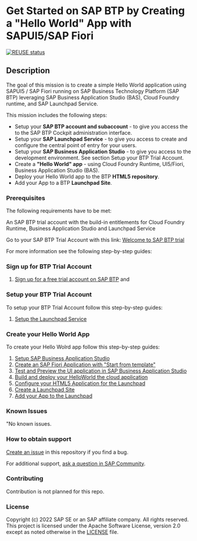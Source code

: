# Get Started on SAP BTP by Creating a "Hello World" App with SAPUI5/SAP Fiori

[![REUSE status](https://api.reuse.software/badge/github.com/SAP-samples/btp-hello-world-fiori)](https://api.reuse.software/info/github.com/SAP-samples/btp-hello-world-fiori)

## Description
The goal of this mission is to create a simple Hello World application using SAPUI5 / SAP Fiori running on SAP Business Technology Platform (SAP BTP) leveraging SAP Business Application Studio (BAS), Cloud Foundry runtime, and SAP Launchpad Service.

This mission includes the following steps:

* Setup your **SAP BTP account and subaccount** - to give you access the to the SAP BTP Cockpit administration interface. 
* Setup your **SAP Launchpad Service** - to give you access to create and configure the central point of entry for your users.
* Setup your **SAP Business Application Studio** - to give you access to the development environment. See section Setup your BTP Trial Account.
* Create a **"Hello World" app** - using Cloud Foundry Runtime, UI5/Fiori, Business Application Studio (BAS).
* Deploy your Hello World app to the BTP **HTML5 repository**.
* Add your App to a BTP **Launchpad Site**.
 


### Prerequisites

The following requirements have to be met: 

An SAP BTP trial account with the build-in entitlements for Cloud Foundry Runtime, Business Application Studio and Launchpad Service

Go to your SAP BTP Trial Account with this link: [Welcome to SAP BTP trial](https://cockpit.hanatrial.ondemand.com/trial/#/home/trial)

For more information see the following step-by-step guides:

### Sign up for BTP Trial Account

1. [Sign up for a free trial account on SAP BTP](docs/pages/2_setup_trial/1_get_trial.md) and 


### Setup your BTP Trial Account

To setup your BTP Trial Account follow this step-by-step guides:

1. [Setup the Launchpad Service](docs/pages/2_setup_trial/4_setup_workzone.md)


### Create your Hello World App

To create your Hello Wolrd app follow this step-by-step guides:

1. [Setup SAP Business Application Studio](docs/pages/3_develop/1_setup_bas.md)
2. [Create an SAP Fiori Application with "Start from template"](docs/pages/3_develop/2_create_app.md)
3. [Test and Preview the UI application in SAP Business Application Studio](docs/pages/3_develop/3_test_app_local.md)
4. [Build and deploy your HelloWorld the cloud application ](docs/pages/3_develop/4_build_mta.md)
5. [Configure your HTML5 Application for the Launchpad ](docs/pages/4_workzone/5_prepare_launchpad.md)
6. [Create a Launchpad Site](docs/pages/4_workzone/6_create_launchpad_site.md)
7. [Add your App to the Launchpad](docs/pages/4_workzone/7_addapp_to_launchpad.md)
 

### Known Issues
"No known issues.

### How to obtain support
[Create an issue](https://github.com/SAP-samples/btp-hello-world-fiori/issues) in this repository if you find a bug.
 
For additional support, [ask a question in SAP Community](https://answers.sap.com/questions/ask.html).

### Contributing
Contribution is not planned for this repo.

### License
Copyright (c) 2022 SAP SE or an SAP affiliate company. All rights reserved. This project is licensed under the Apache Software License, version 2.0 except as noted otherwise in the [LICENSE](LICENSE) file.
